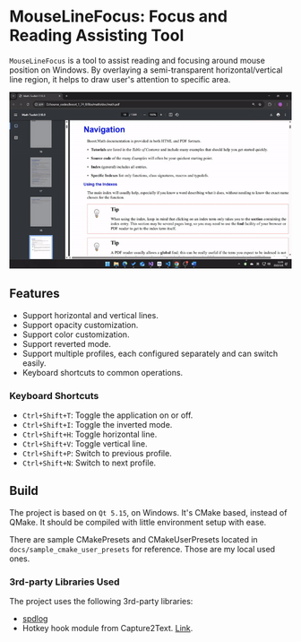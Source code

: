 # MouseLineFocus: Focus and Reading Assisting Tool

`MouseLineFocus` is a tool to assist reading and focusing around mouse position on Windows. By overlaying a semi-transparent horizontal/vertical line region, it helps to draw user's attention to specific area.

![MouseLineFocus demo](docs/images/MouseLineFocus-demo.gif)


## Features

- Support horizontal and vertical lines.
- Support opacity customization.
- Support color customization.
- Support reverted mode.
- Support multiple profiles, each configured separately and can switch easily.
- Keyboard shortcuts to common operations.

### Keyboard Shortcuts

- `Ctrl+Shift+T`: Toggle the application on or off.
- `Ctrl+Shift+I`: Toggle the inverted mode.
- `Ctrl+Shift+H`: Toggle horizontal line.
- `Ctrl+Shift+V`: Toggle vertical line.
- `Ctrl+Shift+P`: Switch to previous profile.
- `Ctrl+Shift+N`: Switch to next profile.


## Build

The project is based on `Qt 5.15`, on Windows. It's CMake based, instead of QMake. It should be compiled with little environment setup with ease.

There are sample CMakePresets and CMakeUserPresets located in `docs/sample_cmake_user_presets` for reference. Those are my local used ones.

### 3rd-party Libraries Used

The project uses the following 3rd-party libraries:

- [spdlog](https://github.com/gabime/spdlog)
- Hotkey hook module from Capture2Text. [Link](https://capture2text.sourceforge.net/).
